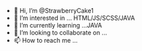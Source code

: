 - 👋 Hi, I’m @StrawberryCake1
- 👀 I’m interested in ... HTML/JS/SCSS/JAVA
- 🌱 I’m currently learning ...JAVA
- 💞️ I’m looking to collaborate on ...
- 📫 How to reach me ...

<!---
StrawberryCake1/StrawberryCake1 is a ✨ special ✨ repository because its `README.md` (this file) appears on your GitHub profile.
You can click the Preview link to take a look at your changes.
--->
